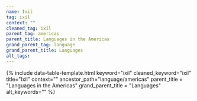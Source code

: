 ```yaml
---
name: Ixil
tag: ixil
context: ""
cleaned_tag: ixil
parent_tag: americas
parent_title: Languages in the Americas
grand_parent_tag: language
grand_parent_title: Languages
alt_tags: 
---
```


{% include data-table-template.html 
  keyword="ixil" 
  cleaned_keyword="ixil" 
  title="Ixil"
  context=""
  ancestor_path="language/americas" 
  parent_title = "Languages in the Americas"
  grand_parent_title = "Languages"
  alt_keywords=""
%}

